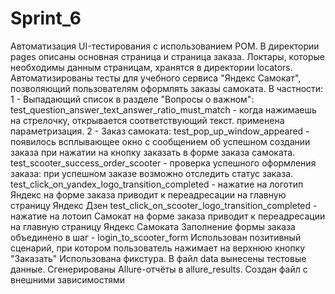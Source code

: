 # Sprint_6
Автоматизация UI-тестирования с использованием POM.
В директории pages описаны основная страница и страница заказа. Локтары, которые необходимы данным страницам, хранятся в
директории locators.
Автоматизированы тесты для учебного сервиса "Яндекс Самокат", позволяющий пользователям оформлять заказы самоката.
В частности: 
1 - Выпадающий список в разделе "Вопросы о важном":
test_question_answer_text_answer_ratio_must_match - когда нажимаешь на стрелочку, открывается соответствующий текст.
применена параметризация.
2 - Заказ самоката: 
test_pop_up_window_appeared - появилось всплывающее окно с сообщением об успешном создании заказа при нажатии на кнопку 
заказать в форме заказа самоката.
test_scooter_success_order_scooter - проверка успешного оформления заказа: при успешном заказе возможно отследить 
статус заказа. 
test_click_on_yandex_logo_transition_completed - нажатие на логотип Яндекс на форме заказа приводит к переадресации на 
главную страницу Яндекс Дзен
test_click_on_scooter_logo_transition_completed - нажатие на лотоип Самокат на форме заказа приводит к переадресации на
главную страницу Яндекс Самоката
Заполнение формы заказа объединено в шаг - login_to_scooter_form 
Использован позитивный сценарий, при котором пользователь нажимает на верхнюю кнопку "Заказать"
Использована фикстура. В файл data вынесены тестовые данные.
Сгенерированы Allure-отчёты в allure_results. Создан файл с внешними зависимостями



